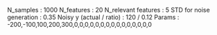 N_samples                     : 1000
N_features                    : 20
N_relevant features           : 5
STD for noise generation      : 0.35
Noisy y (actual / ratio)      : 120 / 0.12
Params                        : -200,-100,100,200,300,0,0,0,0,0,0,0,0,0,0,0,0,0,0,0
